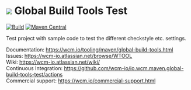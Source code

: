 <img src="https://wcm.io/images/favicon-16@2x.png"/> Global Build Tools Test
======
[![Build](https://github.com/wcm-io/io.wcm.maven.global-build-tools-test/workflows/Build/badge.svg?branch=develop)](https://github.com/wcm-io/io.wcm.maven.global-build-tools-test/actions?query=workflow%3ABuild+branch%3Adevelop)
[![Maven Central](https://maven-badges.herokuapp.com/maven-central/io.wcm.maven/io.wcm.maven.global-build-tools-test/badge.svg)](https://maven-badges.herokuapp.com/maven-central/io.wcm.maven/io.wcm.maven.global-build-tools-test)

Test project with sample code to test the different checkstyle etc. settings.

Documentation: https://wcm.io/tooling/maven/global-build-tools.html<br/>
Issues: https://wcm-io.atlassian.net/browse/WTOOL<br/>
Wiki: https://wcm-io.atlassian.net/wiki/<br/>
Continuous Integration: https://github.com/wcm-io/io.wcm.maven.global-build-tools-test/actions<br/>
Commercial support: https://wcm.io/commercial-support.html
